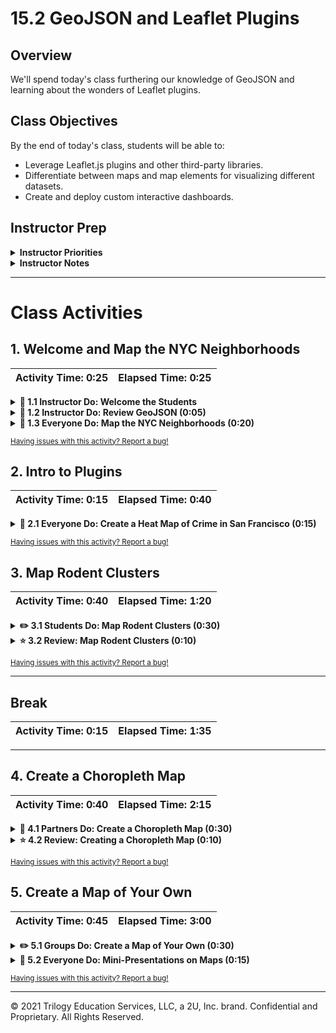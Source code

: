 # 15.2 GeoJSON and Leaflet Plugins

## Overview

We'll spend today's class furthering our knowledge of GeoJSON and learning about the wonders of Leaflet plugins.

## Class Objectives

By the end of today's class, students will be able to:

* Leverage Leaflet.js plugins and other third-party libraries.
* Differentiate between maps and map elements for visualizing different datasets.
* Create and deploy custom interactive dashboards.

## Instructor Prep

<details>
    <summary><strong>Instructor Priorities</strong></summary>

By the end of today's class, students will be able to:

* Create maps using GeoJSON.
* Use Leaflet plugins and third-party libraries. 
* Apply different map styles based on the data type. 

</details>

<details>
    <summary><strong>Instructor Notes</strong></summary>

* Today, we'll do many exercises and move fairly quickly. If you want, you can allow the students to work in pairs on the student exercises.

* Make sure to look over the exercises before coming to class!

</details>

- - -

# Class Activities

## 1. Welcome and Map the NYC Neighborhoods

| Activity Time:       0:25 |  Elapsed Time:      0:25  |
|---------------------------|---------------------------|

<details>
    <summary><strong>📣 1.1 Instructor Do: Welcome the Students</strong></summary>

* Open the [slideshow](https://docs.google.com/presentation/d/1xt7i7U39ai25oOcIfnOrJ7ErRFDeamdm13YTIs5Ggf4/edit?usp=sharing) and use slides 3 and 4 to welcome your students to the class, and address any lingering questions that they might have from the last class. Also, take this opportunity to give your students an overview of today's class using slide 2.

* Today, we'll continue our discussion of GeoJSON and learn how to extend the functionality of Leaflet with third-party plugins!

</details>

<details>
    <summary><strong>📣 1.2 Instructor Do: Review GeoJSON (0:05)</strong></summary>
    
* Open the [slideshow](https://docs.google.com/presentation/d/1xt7i7U39ai25oOcIfnOrJ7ErRFDeamdm13YTIs5Ggf4/edit?usp=sharing) and use slides 5 and 6 to assist you with this review.

* Open the [earthquake GeoJSON data](https://earthquake.usgs.gov/earthquakes/feed/v1.0/summary/all_hour.geojson) from the last class.

* Once again, note that this link shows us all the earthquakes that have occurred during the past hour across the globe.

* Reiterate that the GeoJSON data includes a `features` array that contains both geographic data (`geometry`) and descriptive information (`properties`). In this case, each earthquake is a feature. In addition to the geographical data about where it occurred, the time, magnitude, and other information are present about each earthquake.

</details>

<details>
    <summary><strong>🎉 1.3 Everyone Do: Map the NYC Neighborhoods (0:20)</strong></summary>

* Open the [slideshow](https://docs.google.com/presentation/d/1xt7i7U39ai25oOcIfnOrJ7ErRFDeamdm13YTIs5Ggf4/edit?usp=sharing) and use slides 7 and 8 to live code this lesson with the class.

* Let's dive right into an example that uses advanced Leaflet and GeoJSON functionality.

* We'll build a map of New York City that's broken down by boroughs and neighborhoods. The students will first make a basic map of the data. We'll then learn to enrich the map as a class by using the [BasicNYCBoroughs activity code](Activities/01-Evr_BasicNYCBoroughs). The following image shows the basic map:

    ![A screenshot depicts the starting map of the NYC boroughs and neighborhoods.](Images/Boroughs_Start.png)

    **Important:** We'll work with four JavaScript files. To access the different steps, modify your HTML file to use a different `logic.js` file.

* We will be using a [static version of the data](https://2u-data-curriculum-team.s3.amazonaws.com/dataviz-classroom/v1.1/15-Mapping-Web/nyc.geojson) originally from [BetaNYC](https://data.beta.nyc/dataset/pediacities-nyc-neighborhoods). A live version can be accessed from [this direct link](https://data.beta.nyc//dataset/0ff93d2d-90ba-457c-9f7e-39e47bf2ac5f/resource/35dd04fb-81b3-479b-a074-a27a37888ce7/download/d085e2f8d0b54d4590b1e7d1f35594c1pediacitiesnycneighborhoods.geojson)

* Use D3 to retrieve our data like we did during the last class. 

* Just like in the last example, we have an array of features. Each feature is an object that contains properties (in this case, neighborhood information) and geometry (where it fits on the map).

* We now have our map! It's not particularly descriptive, however, so let's add custom styling. To do so, complete the following steps:

  1. Open [logic2.js](./Activities/01-Evr_BasicNYCBoroughs/Solved/static/js/logic2.js) to get the logic for the next version of the map, and then review the code.

  2. We can style features by passing a style object. We can change the border, fill, color, opacity, and more. (For sample stylings, refer to the [Leaflet Path options](https://leafletjs.com/reference-1.6.0.html#path).) Take a moment to change the style a bit.

* Be aware that another way exists to set the style of a feature. Open [logic3.js](./Activities/01-Evr_BasicNYCBoroughs/Solved/static/js/logic3.js) to get the next version of the map logic, and then note the following:

  * In this version, we pass in a function that can style individual features based on their properties.

  * If we look back at the GeoJSON, we can see that each feature has the `borough` property, which we can access through `feature.properties.borough`.

  * We have written a function that uses `if-else` statements to return different colors based on the borough that the neighborhood belongs to.

  * Each feature is styled by using this function, so all our boroughs will be color coded! The following image shows this map of the NYC boroughs and neighborhoods:

    ![A screenshot depicts the map.](Images/Boroughs.png)

* For the last step in completing our map, we'll add some interaction. Specifically, we'll add mouse events by using the [`onEachFeature`](https://leafletjs.com/reference-1.6.0.html#geojson-oneachfeature) option. You can find the code that includes this option in [logic4.js](./Activities/01-Evr_BasicNYCBoroughs/Solved/static/js/logic4.js). Notice the following:

  * The `onEachFeature` option will call the supplied function on every feature&mdash;essentially, looping through all the neighborhoods. This is useful because we want to bind some mouse events to all our neighborhoods.

  * We also have access to several events that we can subscribe to. We set events that will trigger on `mouseover`, `mouseout`, and `click`. On `mouseover` and `mouseout`, we want to change the opacity of the feature so that it has a nice highlight effect.

  * Our `click` function calls the [fitBounds()](https://leafletjs.com/reference-1.6.0.html#map-fitbounds) function on our clicked feature.

  * Finally, we want to bind a popup so that when someone clicks a neighborhood, its name and the borough that it belongs to display.

* Check with your students to see if they have any questions. Answer them all to the best of your ability before moving on.

</details>

<sub>[Having issues with this activity? Report a bug!](https://form.jotform.com/200705887599168?activityOr=1+-+Welcome+and+Map+the+NYC+Neighborhoods&lessonpageTitle=GeoJSON+and+Leaflet+Plugins&lessonpageNumber=15.2&whereIs=DataViz-Lesson-Plans+GitHub&typeA18=https%3A%2F%2Fgithub.com%2Fcoding-boot-camp%2FDataViz-Lesson-Plans%2Fblob%2Fv1.1%2FDataviz-Lesson-Plans%2F01-Lesson-Plans%2F15-Mapping-Web%2F2%2FLessonPlan.md)</sub>

## 2. Intro to Plugins

| Activity Time:       0:15 |  Elapsed Time:      0:40  |
|---------------------------|---------------------------|

<details>
    <summary><strong>🎉 2.1 Everyone Do: Create a Heat Map of Crime in San Francisco (0:15)</strong></summary>

* Open the [slideshow](https://docs.google.com/presentation/d/1xt7i7U39ai25oOcIfnOrJ7ErRFDeamdm13YTIs5Ggf4/edit?usp=sharing) and use slides 9 and 10 to live code this lesson with the class.

* Explain the Leaflet is designed to be a lightweight and fast library. It focuses on only a core set of features. Through the use of plugins, however, we can add functionality to Leaflet.

  **Note:** A **plugin** is a third-party library that integrates with Leaflet to add one or more features. We can create heat maps, map our data as a function of time, and so much more!

* Point the students to the [Leaflet Plugins](https://Leafletjs.com/plugins.html) documentation, and let them spend a few minutes looking at the possibilities that plugins can offer.

* Our next activity as a class will focus on plotting some basic data with vanilla Leaflet and then adding a third-party plugin to make a marvelous (and insightful) map!

  **Note:** You can find all the solution files for this activity in the [Solved](./Activities/02-Evr_CrimeHeatmap/Solved) folder, but do your best to code this activity live.

* In this exercise, we'll visualize historical crime data for San Francisco. All this information and more is available on [DataSF](https://data.sfgov.org/), which is an open data site for San Francisco. Complete the following steps:

  * Find our specific dataset at [Police Department Incident Reports: Historical 2003 to May 2018](https://data.sfgov.org/Public-Safety/Police-Department-Incident-Reports-Historical-2003/tmnf-yvry). Distribute this link, and make sure that your class is following along with you!

  * Click `API` to reveal the API endpoint.

  * Although we're using JSON, the data can be exported in other formats, such as comma-separated values (CSV) and XML. Today, however, we'll use only JSON.

* Explain that the next step is to use D3 to get this data and then plot it. The following image shows the resulting map of crime in San Francisco with vanilla markers:

  ![A screenshot depicts the map.](Images/Crime_Before.png)

* It's now time to add our plugin! For this activity, we'll use [Leaflet.heat](https://github.com/Leaflet/Leaflet.heat) to make a heat map. Distribute this link to your students, or have them find it on the plugin page. Then complete the following steps:

  1. As stated in the documentation, all we have to do to use the Leaflet.heat plugin is download the `Leaflet.heat.js` file and then link to it in our project HTML file.

  2. In `index.html`, comment out the `just-crime.js` script, and then uncomment the `heatmap.js` script.

  3. The documentation tells us that we need to create a new type of layer, a `heatLayer`, and pass it an array of points. Consider asking the students how to implement this plugin by looking at its repository. Reading and parsing documentation is an important skill for any developer!

  4. Instead of adding a marker to the map, we loop through the data and push it to an array. We pass that array of points along with some options into the `heatLayer`, and then we add it to the map.

  5. Point out that in the finished file, we made additional changes by modifying `radius` and `blur` while also increasing the record count to 10,000! (Refer to [The $limit Parameter | Socrata](https://dev.socrata.com/docs/queries/limit.html).) Ask the students what other options we could have modified, according to the [Socrata documentation](https://dev.socrata.com/docs/queries/).

  6. The following image shows our heat map of crime in San Francisco!

      ![A screenshot depicts the heat map.](Images/Heatmap.png)

* Check with your students to find out if they have any questions. Answer them all to the best of your ability before moving on.
  
</details>

<sub>[Having issues with this activity? Report a bug!](https://form.jotform.com/200705887599168?activityOr=2+-+Intro+to+Plugins&lessonpageTitle=GeoJSON+and+Leaflet+Plugins&lessonpageNumber=15.2&whereIs=DataViz-Lesson-Plans+GitHub&typeA18=https%3A%2F%2Fgithub.com%2Fcoding-boot-camp%2FDataViz-Lesson-Plans%2Fblob%2Fv1.1%2FDataviz-Lesson-Plans%2F01-Lesson-Plans%2F15-Mapping-Web%2F2%2FLessonPlan.md)</sub>

## 3. Map Rodent Clusters

| Activity Time:       0:40 |  Elapsed Time:      1:20  |
|---------------------------|---------------------------|

<details>
    <summary><strong>✏️ 3.1 Students Do: Map Rodent Clusters (0:30)</strong></summary>

* Open the [slideshow](https://docs.google.com/presentation/d/1xt7i7U39ai25oOcIfnOrJ7ErRFDeamdm13YTIs5Ggf4/edit?usp=sharing) and use slides 11 and 12 to present this activity to the class.

* In this activity, the students will be working solo. They'll get data from the ([NYC Open Data](https://data.cityofnewyork.us/)) website and then plot it with the help of a Leaflet plugin. Feel free to let them work in pairs, because this topic can be challenging.

* Consider spending a few minutes demonstrating how to build a URL on the NYC Open Data website with the needed endpoints.

* For the starter files, go to the [Unsolved](./Activities/03-Stu_MarkerClusters/Unsolved) folder for this activity.

* For the activity instructions, go to the [README](./Activities/03-Stu_MarkerClusters/README.md) file for this activity.

  **Hint:** The students might want to spend time studying both the [NYC Open Data API](https://dev.socrata.com/foundry/data.cityofnewyork.us/erm2-nwe9) and Socrata queries, such as those that use the [$where parameter](https://dev.socrata.com/docs/queries/where.html).

</details>

<details>
    <summary><strong>⭐ 3.2 Review: Map Rodent Clusters (0:10)</strong></summary>

* Distribute the [solution files](./Activities/03-Stu_MarkerClusters/Solved) to the class, and then review the previous activity, making sure to answer any questions that your class might have.

* Be sure to point out that debugging on a small batch of data points can save a lot of time, especially when using a new library.

* Mention that the pattern for this exercise resembles the one that they used in the previous exercises with Leaflet. This pattern is as follows:

  * We create the map object before importing any data. Because JavaScript is an asynchronous language, it uses some of the time spent waiting for the data to build the map.

  * We import the data with `d3.json()`. Once we have the data, an anonymous function goes through that data with a `for` loop and adds a marker to the marker cluster group for each data point. Once the `for` loop finishes, we add the marker group to the map.

</details>

<sub>[Having issues with this activity? Report a bug!](https://form.jotform.com/200705887599168?activityOr=3+-+Map+Rodent+Clusters&lessonpageTitle=GeoJSON+and+Leaflet+Plugins&lessonpageNumber=15.2&whereIs=DataViz-Lesson-Plans+GitHub&typeA18=https%3A%2F%2Fgithub.com%2Fcoding-boot-camp%2FDataViz-Lesson-Plans%2Fblob%2Fv1.1%2FDataviz-Lesson-Plans%2F01-Lesson-Plans%2F15-Mapping-Web%2F2%2FLessonPlan.md)</sub>

- - -

## Break

| Activity Time:       0:15 |  Elapsed Time:      1:35  |
|---------------------------|---------------------------|

- - -

## 4. Create a Choropleth Map

| Activity Time:       0:40 |  Elapsed Time:      2:15  |
|---------------------------|---------------------------|

<details>
    <summary><strong>👥 4.1 Partners Do: Create a Choropleth Map (0:30) </strong></summary>

* Open the [slideshow](https://docs.google.com/presentation/d/1xt7i7U39ai25oOcIfnOrJ7ErRFDeamdm13YTIs5Ggf4/edit?usp=sharing) and use slides 15 and 16 to present this activity to the class and the following slides to present each step of the activity: [step 1 - slide 17](https://docs.google.com/presentation/d/1xt7i7U39ai25oOcIfnOrJ7ErRFDeamdm13YTIs5Ggf4/edit#slide=id.gc6f1757a7d_0_14225), [step 2 - slide 19](https://docs.google.com/presentation/d/1xt7i7U39ai25oOcIfnOrJ7ErRFDeamdm13YTIs5Ggf4/edit#slide=id.gc6f1757a7d_0_14239), [step 3 - slide](https://docs.google.com/presentation/d/1xt7i7U39ai25oOcIfnOrJ7ErRFDeamdm13YTIs5Ggf4/edit#slide=id.gc6f1757a7d_0_14252) and [step 4 - slide 23](https://docs.google.com/presentation/d/1xt7i7U39ai25oOcIfnOrJ7ErRFDeamdm13YTIs5Ggf4/edit#slide=id.gc6f1757a7d_0_14264).

* Note that for every step slide there is a review slide following.

* The following image shows the median income choropleth map:

  ![A screenshot depicts the map.](Images/Choropleth.png)

* In this activity, the students will work together with their partners to create a [choropleth map](https://en.wikipedia.org/wiki/Choropleth_map). The map will visualize the median household incomes of Los Angeles and the surrounding counties.

* Be aware that we haven't covered choropleth maps as a class, so this activity will take place as a series of steps. The class will reconvene after each step to review what they did before moving on.

* For the starter files, go to the [Unsolved](./Activities/04-Par_MoneyChoropleth/Unsolved) folder for this activity.

* For the activity instructions, go to the [README](./Activities/04-Par_MoneyChoropleth/README.md) file for this activity.

</details>

<details>
    <summary><strong>⭐ 4.2 Review: Creating a Choropleth Map (0:10)</strong></summary>

### Review Step 1

* Open [logic-step1.js](Activities/04-Par_MoneyChoropleth/Solved/static/js/logic-step1.js), and point out the following new code:

    ```js
    // Get the data with d3.
    d3.json(geoData).then(function(data) {

      console.log(data);

      // Create a new choropleth layer.

        // Define which property in the features to use.

        // Set the color scale.

        // The number of breaks in the step range

        // q for quartile, e for equidistant, k for k-means

        // Binding a popup to each layer

      // Set up the legend.

        // Add the minimum and maximum

      // Adding the legend to the map.

    });
    ```

* Reiterate to the students that this will load the data and then log it to the console, where we can inspect it.

* In Google Chrome, open [index.html](Activities/04-Par_MoneyChoropleth/Unsolved/index.html), open **Developer tools**, navigate to the Console tab, and then expand the data object that we logged to the console. Expand the `features` array, expand one of the features, and then point out that `properties` holds data about the specified location&mdash;so it's a good place to find the Median Household Income data.

  **Note:** The first six entries have `null` values for `MHI2016`. Be prepared for the students to ask about this. The [original data source](https://maps.scag.ca.gov/scaggis/rest/services/ATDB/ATDB_ATP_Requirements/MapServer/0) doesn't specify why some values are null. Let the students know that many possibilities exist for why the data is null. Perhaps the data was insufficient, not recorded, invalidated, or even corrupted.)

* Let the students return to the activity.

- - -

### Review Step 2

* Go to the [leaflet-choropleth](https://github.com/timwis/leaflet-choropleth/) repository page, and then scroll down to **Installation**. Point out to the students that the installation steps apply to JavaScript developers, so it's not necessary to install NPM or Bower. Note that it does say to include `dist/choropleth.js` from this repository&mdash;and we do need this. Navigate to the `dist` folder in the repository, and then click **choropleth.js**. The [choropleth.js page](https://github.com/timwis/leaflet-choropleth/blob/gh-pages/dist/choropleth.js) displays. Mention that the code on this page is intentionally compact and difficult to read but that we don't need to understand it to use it. Get the code in one of the following two ways:

  * Clone the repository, and then copy `choropleth.js` to your `static/js/` folder.

  * Copy the raw text from GitHub, and then paste it into a new `choropleth.js` file.

* In Microsoft Visual Studio Code, open [index.html](Activities/04-Par_MoneyChoropleth/Solved/index.html), and then point out the following code (which imports the file):

    ```html
    <!-- Step 2 -->
    <!-- leaflet-choropleth JavaScript -->
    <script type="text/javascript" src="static/js/choropleth.js"></script>
    ```

* Distribute the code to the students if necessary, and then return to the [leaflet-choropleth repository](https://github.com/timwis/leaflet-choropleth). Scroll down to **Usage**, and then point out that the students should follow the Usage instructions for the upcoming Step 3.

- - -

### Review Step 3

* Open [logic-step3.js](Activities/04-Par_MoneyChoropleth/Solved/static/js/logic-step3.js). Go over the following code with students, comparing each line to the Usage example in the [leaflet-choropleth repository](https://github.com/timwis/leaflet-choropleth):

  ```js
  // Create a new choropleth layer.
  geojson = L.choropleth(data, {

    // Define which property in the features to use.
    valueProperty: "MHI2016",

    // Set the color scale.
    scale: ["#ffffb2", "#b10026"],

    // The number of breaks in the step range
    steps: 10,

    // q for quartile, e for equidistant, k for k-means
    mode: "q",
    style: {
      // Border color
      color: "#fff",
      weight: 1,
      fillOpacity: 0.8
    },

    // Binding a popup to each layer
    onEachFeature: function(feature, layer) {
      layer.bindPopup("Zip Code: " + feature.properties.ZIP + "<br>Median Household Income:<br>" +
        "$" + feature.properties.MHI2016);
    }
  }).addTo(myMap);
  ```

* Open [index.html](Activities/04-Par_MoneyChoropleth/Solved/index.html), comment out the call to `logic-step1.js`, and then uncomment the call to `logic-step3.js`, as follows:

  ```html
  <!-- Our JavaScript -->
  <!-- <script type="text/javascript" src="static/js/logic-step1.js"></script> -->
  <script type="text/javascript" src="static/js/logic-step3.js"></script>
  <!-- <script type="text/javascript" src="static/js/logic-step4.js"></script> -->
  ```

* In Chrome, open [index.html](Activities/04-Par_MoneyChoropleth/Solved/index.html) to display the choropleth map.

* Let the students finish the activity before moving on to Step 4.

- - -

### Review Step 4

* Go to the [leaflet-choropleth legend example](https://github.com/timwis/leaflet-choropleth/tree/gh-pages/examples/legend), and then open `demo.js`. Point out that we'll use the following code from the example as a starting point for our choropleth map:

    ```js
    // Add legend (don't forget to add the CSS from index.html)
    var legend = L.control({ position: 'bottomright' })
    legend.onAdd = function (map) {
      var div = L.DomUtil.create('div', 'info legend')
      var limits = choroplethLayer.options.limits
      var colors = choroplethLayer.options.colors
      var labels = []

      // Add min & max
      div.innerHTML = '<div class="labels"><div class="min">' + limits[0] + '</div> \
  			<div class="max">' + limits[limits.length - 1] + '</div></div>'

      limits.forEach(function (limit, index) {
        labels.push('<li style="background-color: ' + colors[index] + '"></li>')
      })

      div.innerHTML += '<ul>' + labels.join('') + '</ul>'
      return div
    }
    legend.addTo(map)
  })
  ```

* The first comment directs us to the CSS from `index.html`. Navigate to [index.html](https://github.com/timwis/leaflet-choropleth/blob/gh-pages/examples/legend/index.html), and then add the following code to [style.css](Activities/04-Par_MoneyChoropleth/Solved/static/css/style.css):

  ```css
  .legend {
    color: #555;
    padding: 6px 8px;
    font: 12px Arial, Helvetica, sans-serif;
    font-weight: bold;
    background: white;
    background: rgba(255,255,255,0.8);
    box-shadow: 0 0 15px rgba(0,0,0,0.2);
    border-radius: 5px;
  }
  .legend ul {
    list-style-type: none;
    padding: 0;
    margin: 0;
    clear: both;
  }
  .legend li {
    display: inline-block;
    width: 30px;
    height: 22px;
  }
  .legend .min {
    float: left;
    padding-bottom: 5px;
  }
  .legend .max {
    float: right;
  }
  ```

* Open [index.html](Activities/04-Par_MoneyChoropleth/Solved/index.html), comment out the call to `logic-step1.js` and then uncomment the call to `logic-step3.js`, as follows:

  ```html
  <!-- Our JavaScript -->
  <!-- <script type="text/javascript" src="static/js/logic-step1.js"></script> -->
  <!-- <script type="text/javascript" src="static/js/logic-step3.js"></script> -->
  <script type="text/javascript" src="static/js/logic-step4.js"></script>
  ```

* In Chrome, open [index.html](Activities/04-Par_MoneyChoropleth/Solved/index.html) to display the choropleth map with the legend.

* Open [logic-step4.js](Activities/04-Par_MoneyChoropleth/Solved/static/js/logic-step4.js), and then go over the following lines of code with the students:

  ```js
  // Set up the legend.
  var legend = L.control({ position: "bottomright" });
  legend.onAdd = function() {
    var div = L.DomUtil.create("div", "info legend");
    var limits = geojson.options.limits;
    var colors = geojson.options.colors;
    var labels = [];

    // Add the minimum and maximum.
    var legendInfo = "<h1>Median Income</h1>" +
      "<div class=\"labels\">" +
        "<div class=\"min\">" + limits[0] + "</div>" +
        "<div class=\"max\">" + limits[limits.length - 1] + "</div>" +
      "</div>";

    div.innerHTML = legendInfo;

    limits.forEach(function(limit, index) {
      labels.push("<li style=\"background-color: " + colors[index] + "\"></li>");
    });

    div.innerHTML += "<ul>" + labels.join("") + "</ul>";
    return div;
  };

  // Adding the legend to the map
  legend.addTo(myMap);
  ```

* Compare and contrast our code to that in the [leaflet-choropleth legend example](https://github.com/timwis/leaflet-choropleth/tree/gh-pages/examples/legend). Point out that `L.control()` is a base method that creates a generic control and that it's not specific to creating legends.

* Note that overwriting the `onAdd()` method is where the control becomes a legend. The `L.DomUtil.create` method handles creating a `div` with `info` and `legend` classes for us.

* Go back to the choropleth map in your browser, and then inspect the legend. Show how the JavaScript code creates each element.

* Finally, point out that Leaflet still needs to know where to put this legend*mdash;which `legend.addTo(myMap)` accomplishes. Answer any remaining questions that the students have before moving on to the next activity.

</details>

<sub>[Having issues with this activity? Report a bug!](https://form.jotform.com/200705887599168?activityOr=4+-+Create+a+Choropleth+Map&lessonpageTitle=GeoJSON+and+Leaflet+Plugins&lessonpageNumber=15.2&whereIs=DataViz-Lesson-Plans+GitHub&typeA18=https%3A%2F%2Fgithub.com%2Fcoding-boot-camp%2FDataViz-Lesson-Plans%2Fblob%2Fv1.1%2FDataviz-Lesson-Plans%2F01-Lesson-Plans%2F15-Mapping-Web%2F2%2FLessonPlan.md)</sub>

## 5. Create a Map of Your Own

| Activity Time:       0:45 |  Elapsed Time:      3:00  |
|---------------------------|---------------------------|

<details>
    <summary><strong>✏️ 5.1 Groups Do: Create a Map of Your Own (0:30)</strong></summary>

* Open the [slideshow](https://docs.google.com/presentation/d/1xt7i7U39ai25oOcIfnOrJ7ErRFDeamdm13YTIs5Ggf4/edit?usp=sharing) and use slides 25 and 26 to present this activity to the class.

* Have students get into small groups. They'll create a map of their own from scratch. They'll find a dataset, map it, then use a [new plugin](https://leafletjs.com/plugins.html) to visualize the data in an interesting way.

* Tell them that they'll share their map with the class and give a brief presentation on it at the end of the day.

  **Note:** This assignment focuses on getting a working map. So, also tell them that the presentations are secondary to making a splendid map.

</details>

<details>
    <summary><strong>🎉 5.2 Everyone Do: Mini-Presentations on Maps (0:15)</strong></summary>

* Open the [slideshow](https://docs.google.com/presentation/d/1xt7i7U39ai25oOcIfnOrJ7ErRFDeamdm13YTIs5Ggf4/edit?usp=sharing) and use slide 27 to present this activity to the class.

* Bring the class back together, and then call on the groups one at a time to present their newest maps to the class. Have them explain at a high level how they made their maps, and answer any questions that arise during the presentations.

</details>

<sub>[Having issues with this activity? Report a bug!](https://form.jotform.com/200705887599168?activityOr=5+-+Create+a+Map+of+Your+Own&lessonpageTitle=GeoJSON+and+Leaflet+Plugins&lessonpageNumber=15.2&whereIs=DataViz-Lesson-Plans+GitHub&typeA18=https%3A%2F%2Fgithub.com%2Fcoding-boot-camp%2FDataViz-Lesson-Plans%2Fblob%2Fv1.1%2FDataviz-Lesson-Plans%2F01-Lesson-Plans%2F15-Mapping-Web%2F2%2FLessonPlan.md)</sub>

- - -
© 2021 Trilogy Education Services, LLC, a 2U, Inc. brand. Confidential and Proprietary. All Rights Reserved.
